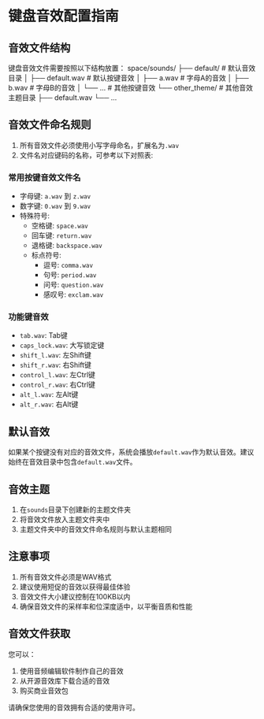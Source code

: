 # 键盘音效配置指南

## 音效文件结构
键盘音效文件需要按照以下结构放置： 
space/sounds/
├── default/ # 默认音效目录
│ ├── default.wav # 默认按键音效
│ ├── a.wav # 字母A的音效
│ ├── b.wav # 字母B的音效
│ └── ... # 其他按键音效
└── other_theme/ # 其他音效主题目录
├── default.wav
└── ...

## 音效文件命名规则

1. 所有音效文件必须使用小写字母命名，扩展名为`.wav`
2. 文件名对应键码的名称，可参考以下对照表:

### 常用按键音效文件名
- 字母键: `a.wav` 到 `z.wav`
- 数字键: `0.wav` 到 `9.wav` 
- 特殊符号:
  - 空格键: `space.wav`
  - 回车键: `return.wav`
  - 退格键: `backspace.wav`
  - 标点符号: 
    - 逗号: `comma.wav`
    - 句号: `period.wav`
    - 问号: `question.wav`
    - 感叹号: `exclam.wav`
    
### 功能键音效
- `tab.wav`: Tab键
- `caps_lock.wav`: 大写锁定键
- `shift_l.wav`: 左Shift键
- `shift_r.wav`: 右Shift键
- `control_l.wav`: 左Ctrl键
- `control_r.wav`: 右Ctrl键
- `alt_l.wav`: 左Alt键
- `alt_r.wav`: 右Alt键

## 默认音效
如果某个按键没有对应的音效文件，系统会播放`default.wav`作为默认音效。建议始终在音效目录中包含`default.wav`文件。

## 音效主题
1. 在`sounds`目录下创建新的主题文件夹
2. 将音效文件放入主题文件夹中
3. 主题文件夹中的音效文件命名规则与默认主题相同

## 注意事项
1. 所有音效文件必须是WAV格式
2. 建议使用短促的音效以获得最佳体验
3. 音效文件大小建议控制在100KB以内
4. 确保音效文件的采样率和位深度适中，以平衡音质和性能

## 音效文件获取
您可以：
1. 使用音频编辑软件制作自己的音效
2. 从开源音效库下载合适的音效
3. 购买商业音效包

请确保您使用的音效拥有合适的使用许可。